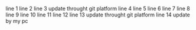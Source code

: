 line 1
line 2
line 3 update throught git platform
line 4 
line 5
line 6
line 7
line 8
line 9
line 10
line 11 
line 12
line 13 update throught git platform
line 14 update by my pc 